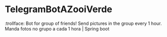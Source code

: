 # TelegramBotAZooiVerde
:trollface: Bot for group of friends! Send pictures in the group every 1 hour.  Manda fotos no grupo a cada 1 hora | Spring boot
